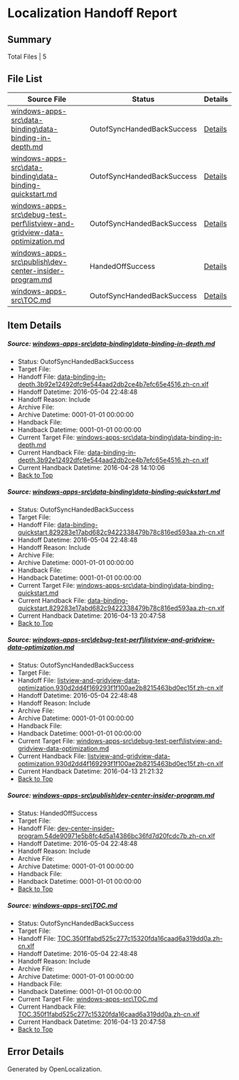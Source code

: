 # <a name='report-top'></a> Localization Handoff Report

## Summary
 Total Files | 5

## File List
 Source File | Status | Details 
 ----------- | ------ | ------- 
 [windows-apps-src\data-binding\data-binding-in-depth.md](https://github.com/Microsoft/windows-apps/blob/d76ef6a87d6afad577f5f7bf5e8f18a8b0776094/windows-apps-src/data-binding/data-binding-in-depth.md) | OutofSyncHandedBackSuccess | [Details](#c371ca1804d76a0ffdf812cfb933b03916654bad1890)
 [windows-apps-src\data-binding\data-binding-quickstart.md](https://github.com/Microsoft/windows-apps/blob/d76ef6a87d6afad577f5f7bf5e8f18a8b0776094/windows-apps-src/data-binding/data-binding-quickstart.md) | OutofSyncHandedBackSuccess | [Details](#c30e048f450c062c6e0148e5040a58bfa47193bb1891)
 [windows-apps-src\debug-test-perf\listview-and-gridview-data-optimization.md](https://github.com/Microsoft/windows-apps/blob/d76ef6a87d6afad577f5f7bf5e8f18a8b0776094/windows-apps-src/debug-test-perf/listview-and-gridview-data-optimization.md) | OutofSyncHandedBackSuccess | [Details](#26faa92e98547844af2be1720c458d793ac2f3ac1964)
 [windows-apps-src\publish\dev-center-insider-program.md](https://github.com/Microsoft/windows-apps/blob/b6e4211cc9b41c2ceb66f24c041e0c60b8d7a776/windows-apps-src/publish/dev-center-insider-program.md) | HandedOffSuccess | [Details](#1d1f3bd9d391d6c83a3e32bcac5eb60d39aa52833486)
 [windows-apps-src\TOC.md](https://github.com/Microsoft/windows-apps/blob/615f4250afe9fad61c69f1e30bed1d127de26a03/windows-apps-src/TOC.md) | OutofSyncHandedBackSuccess | [Details](#4e7556f41d914182308ce0c8e99cb3b124438fe03756)

## Item Details
##### <a name='c371ca1804d76a0ffdf812cfb933b03916654bad1890'></a> Source: [windows-apps-src\data-binding\data-binding-in-depth.md](https://github.com/Microsoft/windows-apps/blob/d76ef6a87d6afad577f5f7bf5e8f18a8b0776094/windows-apps-src/data-binding/data-binding-in-depth.md)
* Status: OutofSyncHandedBackSuccess
* Target File: 
* Handoff File: [data-binding-in-depth.3b92e12492dfc9e544aad2db2ce4b7efc65e4516.zh-cn.xlf](https://github.com/Microsoft/WDG.handoff/blob/9eb5ff1981a157d9aa78382ad2fba3c206770d3f/ol-handoff/Microsoft/windows-apps.zh-cn/master/data-binding-in-depth.3b92e12492dfc9e544aad2db2ce4b7efc65e4516.zh-cn.xlf)
* Handoff Datetime: 2016-05-04 22:48:48
* Handoff Reason: Include
* Archive File: 
* Archive Datetime: 0001-01-01 00:00:00
* Handback File: 
* Handback Datetime: 0001-01-01 00:00:00
* Current Target File: [windows-apps-src\data-binding\data-binding-in-depth.md](https://github.com/Microsoft/windows-apps.zh-cn/blob/4c8f790e2a24594368f43a76c8a1f4b9cb869fc5/windows-apps-src/data-binding/data-binding-in-depth.md)
* Current Handback File: [data-binding-in-depth.3b92e12492dfc9e544aad2db2ce4b7efc65e4516.zh-cn.xlf](https://github.com/Microsoft/WDG.handback/blob/fa1ee4989901c6315dc1b9225418d3a7e6c47f00/ol-handback/Microsoft/windows-apps.zh-cn/master/data-binding-in-depth.3b92e12492dfc9e544aad2db2ce4b7efc65e4516.zh-cn.xlf)
* Current Handback Datetime: 2016-04-28 14:10:06
* [Back to Top](#report-top)

##### <a name='c30e048f450c062c6e0148e5040a58bfa47193bb1891'></a> Source: [windows-apps-src\data-binding\data-binding-quickstart.md](https://github.com/Microsoft/windows-apps/blob/d76ef6a87d6afad577f5f7bf5e8f18a8b0776094/windows-apps-src/data-binding/data-binding-quickstart.md)
* Status: OutofSyncHandedBackSuccess
* Target File: 
* Handoff File: [data-binding-quickstart.829283e17abd682c9422338479b78c816ed593aa.zh-cn.xlf](https://github.com/Microsoft/WDG.handoff/blob/9eb5ff1981a157d9aa78382ad2fba3c206770d3f/ol-handoff/Microsoft/windows-apps.zh-cn/master/data-binding-quickstart.829283e17abd682c9422338479b78c816ed593aa.zh-cn.xlf)
* Handoff Datetime: 2016-05-04 22:48:48
* Handoff Reason: Include
* Archive File: 
* Archive Datetime: 0001-01-01 00:00:00
* Handback File: 
* Handback Datetime: 0001-01-01 00:00:00
* Current Target File: [windows-apps-src\data-binding\data-binding-quickstart.md](https://github.com/Microsoft/windows-apps.zh-cn/blob/528f0417fbd7a9f463907c5d4655aa29068b0a4e/windows-apps-src/data-binding/data-binding-quickstart.md)
* Current Handback File: [data-binding-quickstart.829283e17abd682c9422338479b78c816ed593aa.zh-cn.xlf](https://github.com/Microsoft/WDG.handback/blob/fdce37552d804660c10c63cc0eafd981d65d103d/ol-handback/Microsoft/windows-apps.zh-cn/master/data-binding-quickstart.829283e17abd682c9422338479b78c816ed593aa.zh-cn.xlf)
* Current Handback Datetime: 2016-04-13 20:47:58
* [Back to Top](#report-top)

##### <a name='26faa92e98547844af2be1720c458d793ac2f3ac1964'></a> Source: [windows-apps-src\debug-test-perf\listview-and-gridview-data-optimization.md](https://github.com/Microsoft/windows-apps/blob/d76ef6a87d6afad577f5f7bf5e8f18a8b0776094/windows-apps-src/debug-test-perf/listview-and-gridview-data-optimization.md)
* Status: OutofSyncHandedBackSuccess
* Target File: 
* Handoff File: [listview-and-gridview-data-optimization.930d2dd4f169293f1f100ae2b8215463bd0ec15f.zh-cn.xlf](https://github.com/Microsoft/WDG.handoff/blob/9eb5ff1981a157d9aa78382ad2fba3c206770d3f/ol-handoff/Microsoft/windows-apps.zh-cn/master/listview-and-gridview-data-optimization.930d2dd4f169293f1f100ae2b8215463bd0ec15f.zh-cn.xlf)
* Handoff Datetime: 2016-05-04 22:48:48
* Handoff Reason: Include
* Archive File: 
* Archive Datetime: 0001-01-01 00:00:00
* Handback File: 
* Handback Datetime: 0001-01-01 00:00:00
* Current Target File: [windows-apps-src\debug-test-perf\listview-and-gridview-data-optimization.md](https://github.com/Microsoft/windows-apps.zh-cn/blob/2df1ee2c7294e678466e80875dfab2d8eabd32ae/windows-apps-src/debug-test-perf/listview-and-gridview-data-optimization.md)
* Current Handback File: [listview-and-gridview-data-optimization.930d2dd4f169293f1f100ae2b8215463bd0ec15f.zh-cn.xlf](https://github.com/Microsoft/WDG.handback/blob/490b527037c13243a6dddc25993a26279c7d0e64/ol-handback/Microsoft/windows-apps.zh-cn/master/listview-and-gridview-data-optimization.930d2dd4f169293f1f100ae2b8215463bd0ec15f.zh-cn.xlf)
* Current Handback Datetime: 2016-04-13 21:21:32
* [Back to Top](#report-top)

##### <a name='1d1f3bd9d391d6c83a3e32bcac5eb60d39aa52833486'></a> Source: [windows-apps-src\publish\dev-center-insider-program.md](https://github.com/Microsoft/windows-apps/blob/b6e4211cc9b41c2ceb66f24c041e0c60b8d7a776/windows-apps-src/publish/dev-center-insider-program.md)
* Status: HandedOffSuccess
* Target File: 
* Handoff File: [dev-center-insider-program.54de90971e5b8fc4d5a14386bc36fd7d20fcdc7b.zh-cn.xlf](https://github.com/Microsoft/WDG.handoff/blob/9eb5ff1981a157d9aa78382ad2fba3c206770d3f/ol-handoff/Microsoft/windows-apps.zh-cn/master/dev-center-insider-program.54de90971e5b8fc4d5a14386bc36fd7d20fcdc7b.zh-cn.xlf)
* Handoff Datetime: 2016-05-04 22:48:48
* Handoff Reason: Include
* Archive File: 
* Archive Datetime: 0001-01-01 00:00:00
* Handback File: 
* Handback Datetime: 0001-01-01 00:00:00
* [Back to Top](#report-top)

##### <a name='4e7556f41d914182308ce0c8e99cb3b124438fe03756'></a> Source: [windows-apps-src\TOC.md](https://github.com/Microsoft/windows-apps/blob/615f4250afe9fad61c69f1e30bed1d127de26a03/windows-apps-src/TOC.md)
* Status: OutofSyncHandedBackSuccess
* Target File: 
* Handoff File: [TOC.350f1fabd525c277c15320fda16caad6a319dd0a.zh-cn.xlf](https://github.com/Microsoft/WDG.handoff/blob/9eb5ff1981a157d9aa78382ad2fba3c206770d3f/ol-handoff/Microsoft/windows-apps.zh-cn/master/TOC.350f1fabd525c277c15320fda16caad6a319dd0a.zh-cn.xlf)
* Handoff Datetime: 2016-05-04 22:48:48
* Handoff Reason: Include
* Archive File: 
* Archive Datetime: 0001-01-01 00:00:00
* Handback File: 
* Handback Datetime: 0001-01-01 00:00:00
* Current Target File: [windows-apps-src\TOC.md](https://github.com/Microsoft/windows-apps.zh-cn/blob/528f0417fbd7a9f463907c5d4655aa29068b0a4e/windows-apps-src/TOC.md)
* Current Handback File: [TOC.350f1fabd525c277c15320fda16caad6a319dd0a.zh-cn.xlf](https://github.com/Microsoft/WDG.handback/blob/fdce37552d804660c10c63cc0eafd981d65d103d/ol-handback/Microsoft/windows-apps.zh-cn/master/TOC.350f1fabd525c277c15320fda16caad6a319dd0a.zh-cn.xlf)
* Current Handback Datetime: 2016-04-13 20:47:58
* [Back to Top](#report-top)


## Error Details

Generated by OpenLocalization.
